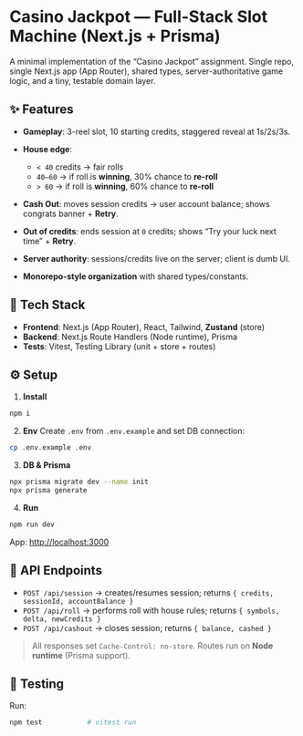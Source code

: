 # Casino Jackpot — Full-Stack Slot Machine (Next.js + Prisma)

A minimal implementation of the “Casino Jackpot” assignment.
Single repo, single Next.js app (App Router), shared types, server-authoritative game logic, and a tiny, testable domain layer.


## ✨ Features

* **Gameplay**: 3-reel slot, 10 starting credits, staggered reveal at 1s/2s/3s.
* **House edge**:

  * `< 40` credits → fair rolls
  * `40–60` → if roll is **winning**, 30% chance to **re-roll**
  * `> 60` → if roll is **winning**, 60% chance to **re-roll**
* **Cash Out**: moves session credits → user account balance; shows congrats banner + **Retry**.
* **Out of credits**: ends session at `0` credits; shows “Try your luck next time” + **Retry**.
* **Server authority**: sessions/credits live on the server; client is dumb UI.
* **Monorepo-style organization** with shared types/constants.


## 🧱 Tech Stack

* **Frontend**: Next.js (App Router), React, Tailwind, **Zustand** (store)
* **Backend**: Next.js Route Handlers (Node runtime), Prisma
* **Tests**: Vitest, Testing Library (unit + store + routes)


## ⚙️ Setup

1. **Install**

```bash
npm i
```

2. **Env**
   Create `.env` from `.env.example` and set DB connection:

```bash
cp .env.example .env
```

3. **DB & Prisma**

```bash
npx prisma migrate dev --name init
npx prisma generate
```

4. **Run**

```bash
npm run dev
```

App: [http://localhost:3000](http://localhost:3000)


## 🔌 API Endpoints

* `POST /api/session` → creates/resumes session; returns `{ credits, sessionId, accountBalance }`
* `POST /api/roll` → performs roll with house rules; returns `{ symbols, delta, newCredits }`
* `POST /api/cashout` → closes session; returns `{ balance, cashed }`

> All responses set `Cache-Control: no-store`. Routes run on **Node runtime** (Prisma support).


## 🧪 Testing

Run:

```bash
npm test           # vitest run
```